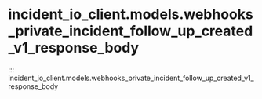 # incident_io_client.models.webhooks_private_incident_follow_up_created_v1_response_body

::: incident_io_client.models.webhooks_private_incident_follow_up_created_v1_response_body
